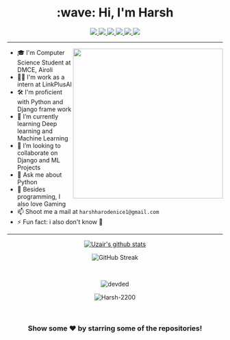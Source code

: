 
<h1 align="center">:wave: Hi, I'm Harsh</h1>

<p align="center">
  <a href="https://app.slack.com/client/T7PH3KWHY/D02HQAHEQ7Q/user_profile/U02HX2XS1KM">
    <img src="https://img.shields.io/badge/💬Harsh-FF6719?style=for-the-badge&logo=slack&logoColor=white">
   <a/>
  <a href="https://github.com/Harsh-2200">
    <img src="https://img.shields.io/badge/💻Harsh_Harode-100000?style=for-the-badge&logo=github&logoColor=white">
   <a/>
  <a href="https://www.linkedin.com/in/harsh-harode">
    <img src="https://img.shields.io/badge/🔎Harsh_Harode-0077B5?style=for-the-badge&logo=linkedin&logoColor=white">
  <a/>
  <a href="https://twitter.com/Harsh10802949">
    <img src="https://img.shields.io/badge/👀Harsh-1DA1F2?style=for-the-badge&logo=twitter&logoColor=white">
  <a/>
   <a href="https://www.instagram.com/ig_harsh_harode/">
    <img src="https://img.shields.io/badge/Ig_Harsh_Harode-E4405F?style=for-the-badge&logo=instagram&logoColor=white">
  <a/>
  <a/>
   <a href="mailto:harshharodenice1@gmail.com">
    <img src="https://img.shields.io/badge/💬Harsh_Harode-E4405F?style=for-the-badge&logo=gmail&logoColor=white">
  <a/>
</p>

    
---
<img align='right' src='https://64.media.tumblr.com/a0d581666d26dd9c66bf8ed395cba948/tumblr_my2uisrvYm1r60ay5o1_500.gifv' width='350"'>



- 🎓 I'm Computer Science Student at DMCE, Airoli
- 👩‍💻 I'm work as a intern at LinkPlusAI
- 🛠  I'm proficient with  Python and Django frame work
- 🌱 I’m currently learning  Deep learning and  Machine Learning 
- 👯 I’m looking to collaborate on Django and ML Projects
- 💬 Ask me about Python
- 💬 Besides programming, I also love Gaming
- 📫 Shoot me a mail at `harshharodenice1@gmail.com`
- ⚡ Fun fact: i also don't know 🤔

---
<div align="center">

<a href="https://github.com/Harsh-2200">
 <img align="center" src="https://github-readme-stats.vercel.app/api?username=Harsh-2200&show_icons=true&theme=dark&line_height=27&title_color=2EDDD5&bg_color=000000&hide_border=1" alt="Uzair's github stats"/>
</a>

![GitHub Streak](https://github-readme-streak-stats.herokuapp.com?user=Harsh-2200&theme=great-gatsby&hide_border=true&sideNums=2EDDD5&background=000000&ring=1CC6DD&border=DD2727&currStreakNum=2ACBDD)

<br>
<p align="center"> <img src="https://komarev.com/ghpvc/?username=Harsh-2200" alt="devded" /> </p>


<p><img align="center" src="https://github-readme-stats.vercel.app/api/top-langs?username=Harsh-2200&show_icons=true&locale=en&layout=compact&bg_color=000000&hide_border=1&title_color=2EDDD5&text_color=2EDDD5"" alt="Harsh-2200" /></p>

</div>
<br>
<div align="center">
  
### Show some ❤️ by starring some of the repositories!




<!-- 
<table align="center" cellspacing="0" cellpadding="0" border="0">
  <tr>
    <td>
      <a href="https://github.com/Harsh-2200">
        <img src="https://github-readme-stats.vercel.app/api?username=Harsh-2200&show_icons=true&include_all_commits=true&theme=tokyonight%22">
      <a/>
    </td>
    <td>
      <a href="https://github.com/Harsh-2200">
        <img src="https://github-readme-stats.vercel.app/api/top-langs/?username=Harsh-2200&layout=compact&theme=tokyonight">
      <a/>
    </td>
  </tr>
</table>
 -->   


<!--
**Harsh-2200/Harsh-2200** is a ✨ _special_ ✨ repository because its `README.md` (this file) appears on your GitHub profile.

Here are some ideas to get you started:

- 🔭 I’m currently working on ...
- 🌱 I’m currently learning ...
- 👯 I’m looking to collaborate on ...
- 🤔 I’m looking for help with ...
- 💬 Ask me about ...
- 📫 How to reach me: ...
- 😄 Pronouns: ...
- ⚡ Fun fact: ...
-->
